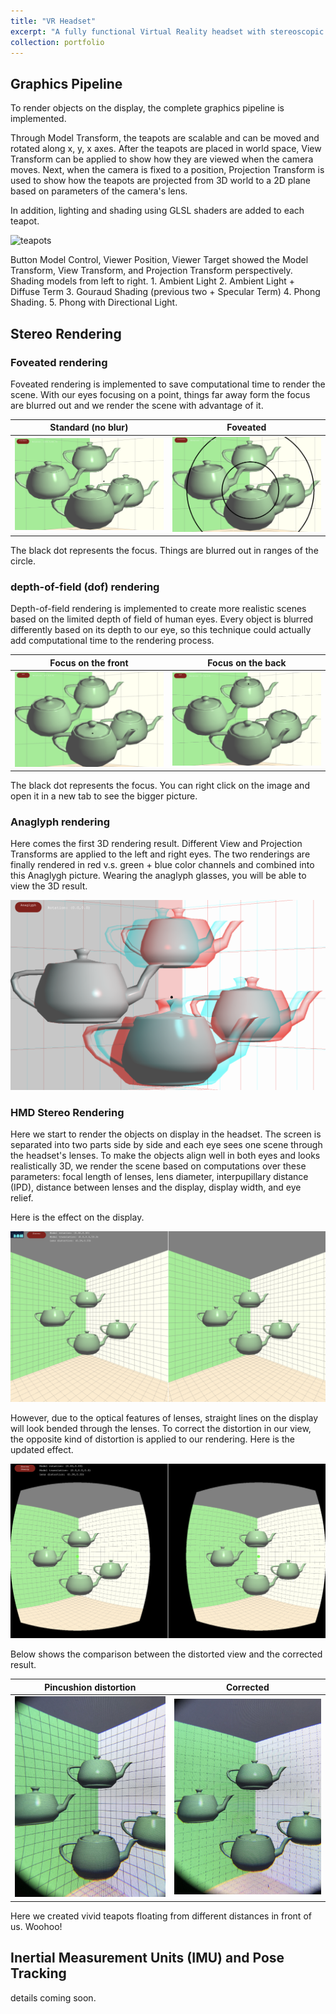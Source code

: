 ```yaml
---
title: "VR Headset"
excerpt: "A fully functional Virtual Reality headset with stereoscopic rendering and body movement tracking. <br/><img src='/images/portfolio/headset.jpg'>"
collection: portfolio
---
```



## Graphics Pipeline

To render objects on the display, the complete graphics pipeline is implemented. 

Through Model Transform, the teapots are scalable and can be moved and rotated along x, y, x axes. After the teapots are placed in world space, View Transform can be applied to show how they are viewed when the camera moves. Next, when the camera is fixed to a position, Projection Transform is used to show how the teapots are projected from 3D world to a 2D plane based on parameters of the camera's lens.

In addition, lighting and shading using GLSL shaders are added to each teapot. 

![teapots](/images/portfolio/render_objects.gif)

<figcaption> Button Model Control, Viewer Position, Viewer Target showed the Model Transform, View Transform, and Projection Transform perspectively. Shading models from left to right. 1. Ambient Light 2. Ambient Light + Diffuse Term 3. Gouraud Shading (previous two + Specular Term) 4. Phong Shading. 5. Phong with Directional Light. </figcaption>

## Stereo Rendering

### Foveated rendering

Foveated rendering is implemented to save computational time to render the scene. With our eyes focusing on a point, things far away form the focus are blurred out and we render the scene with advantage of it.

| Standard (no blur) | Foveated |
| :------: | :------: |
| ![standard](/images/portfolio/standard.png)| ![foveated_rendering](/images/portfolio/foveated.png)|

<figcaption> The black dot represents the focus. Things are blurred out in ranges of the circle.</figcaption>

### depth-of-field (dof) rendering

Depth-of-field rendering is implemented to create more realistic scenes based on the limited depth of field of human eyes. Every object is blurred differently based on its depth to our eye, so this technique could actually add computational time to the rendering process.

| Focus on the front | Focus on the back |
| :------: | :------: |
|![dof_front](/images/portfolio/dof_front.png)  | ![dof_back](/images/portfolio/dof_back.png)|

<figcaption>The black dot represents the focus. You can right click on the image and open it in a new tab to see the bigger picture. </figcaption>

### Anaglyph rendering

Here comes the first 3D rendering result. Different View and Projection Transforms are applied to the left and right eyes. The two renderings are finally rendered in red v.s. green + blue color channels and combined into this Anaglygh picture. Wearing the anaglyph glasses, you will be able to view the 3D result.

![anaglyphic](/images/portfolio/anaglyphic.png)


### HMD Stereo Rendering

Here we start to render the objects on display in the headset. The screen is separated into two parts side by side and each eye sees one scene through the headset's lenses. To make the objects align well in both eyes and looks realistically 3D, we render the scene based on computations over these parameters: focal length of lenses, lens diameter, interpupillary distance (IPD), distance between lenses and the display, display width, and eye relief.

Here is the effect on the display. 

![anaglyphic](/images/portfolio/without_correction.png)


However, due to the optical features of lenses, straight lines on the display will look bended through the lenses. To correct the distortion in our view, the opposite kind of distortion is applied to our rendering. Here is the updated effect.

![anaglyphic](/images/portfolio/with_correction.png)

Below shows the comparison between the distorted view and the corrected result.

| Pincushion distortion | Corrected |
| :------: | :------: |
| ![distorted](/images/portfolio/distorted.jpeg) | ![distorted](/images/portfolio/corrected.jpeg) | 

Here we created vivid teapots floating from different distances in front of us. Woohoo!

## Inertial Measurement Units (IMU) and Pose Tracking
details coming soon.
